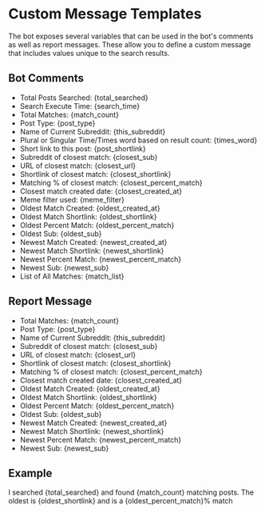 # Custom Message Templates


The bot exposes several variables that can be used in the bot's comments as well as report messages.  These allow you to define a custom message that includes values unique to the search results. 

## Bot Comments

  * Total Posts Searched: {total_searched}
  * Search Execute Time: {search_time}
  * Total Matches: {match_count}
  * Post Type: {post_type} 
  * Name of Current Subreddit: {this_subreddit}
  * Plural or Singular Time/Times word based on result count: {times_word}
  * Short link to this post: {post_shortlink}
  * Subreddit of closest match: {closest_sub}
  * URL of closest match: {closest_url}
  * Shortlink of closest match: {closest_shortlink}
  * Matching % of closest match: {closest_percent_match}
  * Closest match created date: {closest_created_at}
  * Meme filter used: {meme_filter}  
  * Oldest Match Created: {oldest_created_at}
  * Oldest Match Shortlink: {oldest_shortlink}
  * Oldest Percent Match: {oldest_percent_match}
  * Oldest Sub: {oldest_sub}
  * Newest Match Created: {newest_created_at}
  * Newest Match Shortlink: {newest_shortlink}
  * Newest Percent Match: {newest_percent_match}
  * Newest Sub: {newest_sub}
  * List of All Matches: {match_list}

## Report Message

  * Total Matches: {match_count}
  * Post Type: {post_type} 
  * Name of Current Subreddit: {this_subreddit}
  * Subreddit of closest match: {closest_sub}
  * URL of closest match: {closest_url}
  * Shortlink of closest match: {closest_shortlink}
  * Matching % of closest match: {closest_percent_match}
  * Closest match created date: {closest_created_at}
  * Oldest Match Created: {oldest_created_at}
  * Oldest Match Shortlink: {oldest_shortlink}
  * Oldest Percent Match: {oldest_percent_match}
  * Oldest Sub: {oldest_sub}
  * Newest Match Created: {newest_created_at}
  * Newest Match Shortlink: {newest_shortlink}
  * Newest Percent Match: {newest_percent_match}
  * Newest Sub: {newest_sub}
  
## Example

I searched {total_searched} and found {match_count} matching posts. The oldest is {oldest_shortlink} and is a {oldest_percent_match}% match

